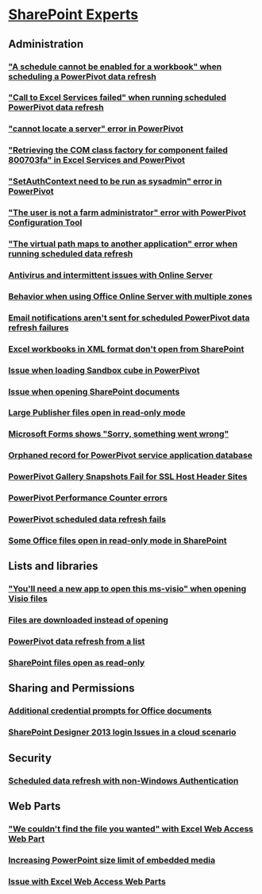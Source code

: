 # [SharePoint Experts](../experts.md)

## Administration
### ["A schedule cannot be enabled for a workbook" when scheduling a PowerPivot data refresh](../administration/sorry-something-went-wrong-when-try-to-schedule-a-data-refresh.md)
### ["Call to Excel Services failed" when running scheduled PowerPivot data refresh](../administration/call-to-excel-services-failed.md)
### ["cannot locate a server" error in PowerPivot](../administration/cannot-locate-a-server-to-load-workbook-data-model-in-powerpivot.md)
### ["Retrieving the COM class factory for component failed 800703fa" in Excel Services and PowerPivot](../administration/retrieving-com-class-factory-for-component-failed.md)
### ["SetAuthContext need to be run as sysadmin" error in PowerPivot](../administration/powerpivot-shows-setauthcontext-need-to-be-run-as-sysadmin.md)
### ["The user is not a farm administrator" error with PowerPivot Configuration Tool](../administration/powerpivot-configuration-tool-shows-user-not-farm-administrator.md)
### ["The virtual path maps to another application" error when running scheduled data refresh](../administration/virtual-path-maps-to-another-application-not-allowed.md)
### [Antivirus and intermittent issues with Online Server](../administration/antivirus-and-intermittent-issues.md)
### [Behavior when using Office Online Server with multiple zones](../administration/multiple-alternate-access-mapping-zone.md)
### [Email notifications aren't sent for scheduled PowerPivot data refresh failures](../administration/email-notifications-sent-for-scheduled-data-refresh-failures-in-power-pivot.md)
### [Excel workbooks in XML format don't open from SharePoint](../administration/excel-workbooks-in-xml-format-not-open.md)
### [Issue when loading Sandbox cube in PowerPivot](../administration/error-occurred-when-loading-sandbox-cube-in-powerpivot.md)
### [Issue when opening SharePoint documents](../administration/edit-document-requires-compatible-application-and-web-browser.md)
### [Large Publisher files open in read-only mode](../administration/large-publisher-files-open-in-read-only-mode.md)
### [Microsoft Forms shows "Sorry, something went wrong"](../administration/microsoft-forms-shows-sorry-something-went-wrong.md)
### [Orphaned record for PowerPivot service application database](../administration/orphaned-record-for-powerpivot-service-application-database.md)
### [PowerPivot Gallery Snapshots Fail for SSL Host Header Sites](../administration/troubleshooting-powerpivot-gallery-snapshot.md)
### [PowerPivot Performance Counter errors](../administration/powerpivot-performance-counter-errors.md)
### [PowerPivot scheduled data refresh fails](../administration/powerpivot-scheduled-data-refresh-fails.md)
### [Some Office files open in read-only mode in SharePoint](../administration/files-open-in-read-only-mode.md)

## Lists and libraries
### ["You'll need a new app to open this ms-visio" when opening Visio files](../lists-and-libraries/need-a-new-app-to-open-this-ms-visio.md)
### [Files are downloaded instead of opening](../lists-and-libraries/files-downloaded-instead-of-opening-office-application.md)
### [PowerPivot data refresh from a list ](../lists-and-libraries/list-refresh-odata-data-feed.md)
### [SharePoint files open as read-only](../lists-and-libraries/files-open-as-read-only-and-cannot-check-in-or-out.md)

## Sharing and Permissions
### [Additional credential prompts for Office documents](../sharing-and-permissions/credential-prompt-persistent-cookies.md)
### [SharePoint Designer 2013 login Issues in a cloud scenario](../sharing-and-permissions/login-issues-in-a-cloud-scenario.md)

## Security
### [Scheduled data refresh with non-Windows Authentication](../security/schedule-data-refresh-to-a-source-with-non-windows-authentication.md)

## Web Parts
### ["We couldn't find the file you wanted" with Excel Web Access Web Part](../web-parts/excel-web-access-web-part-error.md)
### [Increasing PowerPoint size limit of embedded media](../web-parts/increase-size-limit-embedded-media.md)
### [Issue with Excel Web Access Web Parts](../web-parts/something-went-wrong-error-in-excel-web-parts.md)
